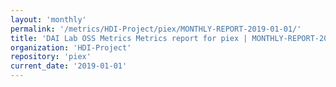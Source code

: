 ```yaml
---
layout: 'monthly'
permalink: '/metrics/HDI-Project/piex/MONTHLY-REPORT-2019-01-01/'
title: 'DAI Lab OSS Metrics Metrics report for piex | MONTHLY-REPORT-2019-01-01'
organization: 'HDI-Project'
repository: 'piex'
current_date: '2019-01-01'
---
```

